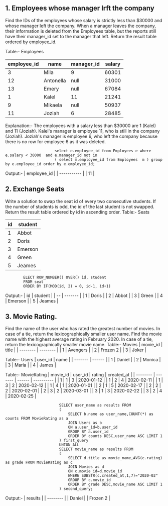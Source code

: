 ## 1. Employees whose manager lrft the company

Find the IDs of the employees whose salary is strictly less than $30000 and whose manager left the company. When a manager leaves the company, their information is deleted from the Employees table, but the reports still have their manager_id set to the manager that left.
Return the result table ordered by employee_id.
    
Table:- Employees

| employee_id | name      | manager_id | salary |
| ----------- | --------- | ---------- | ------ |
| 3           | Mila      | 9          | 60301  |
| 12          | Antonella | null       | 31000  |
| 13          | Emery     | null       | 67084  |
| 1           | Kalel     | 11         | 21241  |
| 9           | Mikaela   | null       | 50937  |
| 11          | Joziah    | 6          | 28485  |

Explanation:- The employees with a salary less than $30000 are 1 (Kalel) and 11 (Joziah).
              Kalel's manager is employee 11, who is still in the company (Joziah).
              Joziah's manager is employee 6, who left the company because there is no row for employee 6 as it was deleted.

                          select e.employee_id from Employees e where e.salary < 30000  and e.manager_id not in 
                          ( select m.employee_id from Employees  m ) group by e.employee_id order by e.employee_id; 
Output:-
| employee_id |
| ----------- |
| 11          |

## 2. Exchange Seats
Write a solution to swap the seat id of every two consecutive students. If the number of students is odd, the id of the last student is not swapped.
Return the result table ordered by id in ascending order.
Table:- Seats

| id | student |
| -- | ------- |
| 1  | Abbot   |
| 2  | Doris   |
| 3  | Emerson |
| 4  | Green   |
| 5  | Jeames  |

            ELECT ROW_NUMBER() OVER() id, student
            FROM seat
            ORDER BY IF(MOD(id, 2) = 0, id-1, id+1)
Output:- 
| id | student |
| -- | ------- |
| 1  | Doris   |
| 2  | Abbot   |
| 3  | Green   |
| 4  | Emerson |
| 5  | Jeames  |

## 3. Movie Rating.
Find the name of the user who has rated the greatest number of movies. In case of a tie, return the lexicographically smaller user name.
Find the movie name with the highest average rating in February 2020. In case of a tie, return the lexicographically smaller movie name.
Table:- Movies
| movie_id | title    |
| -------- | -------- |
| 1        | Avengers |
| 2        | Frozen 2 |
| 3        | Joker    |

Table:- Users
| user_id | name   |
| ------- | ------ |
| 1       | Daniel |
| 2       | Monica |
| 3       | Maria  |
| 4       | James  |

Table:- MovieRating
| movie_id | user_id | rating | created_at |
| -------- | ------- | ------ | ---------- |
| 1        | 1       | 3      | 2020-01-12 |
| 1        | 2       | 4      | 2020-02-11 |
| 1        | 3       | 2      | 2020-02-12 |
| 1        | 4       | 1      | 2020-01-01 |
| 2        | 1       | 5      | 2020-02-17 |
| 2        | 2       | 2      | 2020-02-01 |
| 2        | 3       | 2      | 2020-03-01 |
| 3        | 1       | 3      | 2020-02-22 |
| 3        | 2       | 4      | 2020-02-25 |

                                
                            SELECT user_name as results FROM
                            (
                                SELECT b.name as user_name,COUNT(*) as counts FROM MovieRating as a
                                JOIN Users as b
                                ON a.user_id=b.user_id
                                GROUP BY a.user_id
                                ORDER BY counts DESC,user_name ASC LIMIT 1
                            ) first_query
                            UNION ALL
                            SELECT movie_name as results FROM
                            (
                                SELECT d.title as movie_name,AVG(c.rating) as grade FROM MovieRating as c
                                JOIN Movies as d
                                ON c.movie_id=d.movie_id
                                WHERE SUBSTR(c.created_at,1,7)="2020-02"
                                GROUP BY c.movie_id
                                ORDER BY grade DESC,movie_name ASC LIMIT 1
                            ) second_query;

Output:- 
    | results  |
    | -------- |
    | Daniel   |
    | Frozen 2 |
